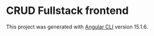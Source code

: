 # CRUD Fullstack frontend

This project was generated with [Angular CLI](https://github.com/angular/angular-cli) version 15.1.6.

